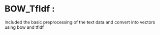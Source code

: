 # BOW_TfIdf :

Included the basic preprocessing of the text data and convert into vectors using bow and tfidf
